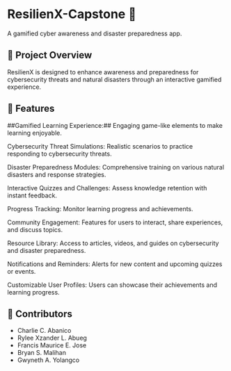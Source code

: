 # ResilienX-Capstone 🚀
A gamified cyber awareness and disaster preparedness app.

## 📌 Project Overview
ResilienX is designed to enhance awareness and preparedness for cybersecurity threats and natural disasters through an interactive gamified experience.

## 🚀 Features

##Gamified Learning Experience:## Engaging game-like elements to make learning enjoyable.

Cybersecurity Threat Simulations: Realistic scenarios to practice responding to cybersecurity threats.

Disaster Preparedness Modules: Comprehensive training on various natural disasters and response strategies.

Interactive Quizzes and Challenges: Assess knowledge retention with instant feedback.

Progress Tracking: Monitor learning progress and achievements.

Community Engagement: Features for users to interact, share experiences, and discuss topics.

Resource Library: Access to articles, videos, and guides on cybersecurity and disaster preparedness.

Notifications and Reminders: Alerts for new content and upcoming quizzes or events.

Customizable User Profiles: Users can showcase their achievements and learning progress.

## 👥 Contributors
- Charlie C. Abanico
- Rylee Xzander L. Abueg
- Francis Maurice E. Jose
- Bryan S. Malihan
- Gwyneth A. Yolangco

